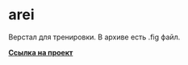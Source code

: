 # arei

Верстал для тренировки.
В архиве есть .fig файл.

**[Ссылка на проект](https://fry13.github.io/arei/)**
